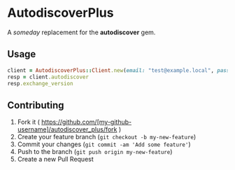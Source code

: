 # AutodiscoverPlus

A *someday* replacement for the **autodiscover** gem.

## Usage

```ruby
client = AutodiscoverPlus::Client.new(email: "test@example.local", password: "secretpassword")
resp = client.autodiscover
resp.exchange_version
```

## Contributing

1. Fork it ( https://github.com/[my-github-username]/autodiscover_plus/fork )
2. Create your feature branch (`git checkout -b my-new-feature`)
3. Commit your changes (`git commit -am 'Add some feature'`)
4. Push to the branch (`git push origin my-new-feature`)
5. Create a new Pull Request
